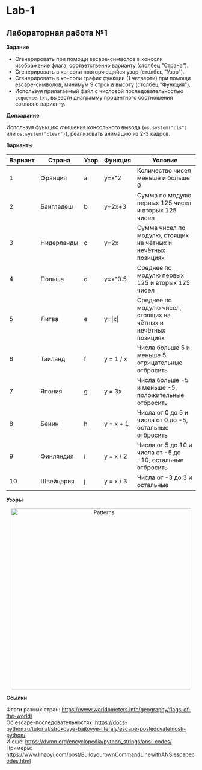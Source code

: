 # Lab-1
## Лабораторная работа №1

**Задание**

* Сгенерировать при помощи escape-символов в консоли изображение флага, соответственно варианту (столбец "Страна").
* Сгенерировать в консоли повторяющийся узор (столбец "Узор").
* Сгенерировать в консоли график функции (1 четверти) при помощи escape-символов, минимум 9 строк в высоту (столбец "Функция").
* Используя прилагаемый файл с числовой последовательностью ```sequence.txt```, вывести диаграмму процентного соотношения согласно варианту.

**Допзадание**

Используя функцию очищения консольного вывода (```os.system("cls")``` или ```os.system("clear")```), реализовать анимацию из 2-3 кадров.

**Варианты**

| Вариант | Страна | Узор | Функция | Условие |
| ------- | ------ | ---- | ------- | ------- |
| 1 | Франция | a | y=x^2 | Количество чисел меньше и больше 0 |
| 2 | Бангладеш | b | y=2x+3 | Сумма по модулю первых 125 чисел и вторых 125 чисел |
| 3 | Нидерланды | c | y=2x | Сумма чисел по модулю, стоящих на чётных и нечётных позициях |
| 4 | Польша | d | y=x^0.5 | Среднее по модулю первых 125 и вторых 125 чисел |
| 5 | Литва | e | y=\|x\| | Среднее по модулю чисел, стоящих на чётных и нечётных позициях |
| 6 | Таиланд | f | y = 1 / x | Числа больше 5 и меньше 5, отрицательные отбросить |
| 7 | Япония | g | y = 3x | Числа больше -5 и меньше -5, положительные отбросить |
| 8 | Бенин | h | y = x + 1 | Числа от 0 до 5 и числа от 0 до -5, остальные отбросить |
| 9 | Финляндия | i | y = x / 2 | Числа от 5 до 10 и числа от -5 до -10, остальные отбросить |
| 10 | Швейцария | j | y = x / 3 | Числа от -3 до 3 и остальные |

**Узоры**

<p align="center">
  <img src="lab2patterns.png" width="480" title="Patterns">
</p>

**Ссылки**

Флаги разных стран: https://www.worldometers.info/geography/flags-of-the-world/  
Об escape-последовательностях: https://docs-python.ru/tutorial/strokovye-bajtovye-literaly/escape-posledovatelnosti-python/  
И ещё: https://dvmn.org/encyclopedia/python_strings/ansi-codes/  
Примеры: https://www.lihaoyi.com/post/BuildyourownCommandLinewithANSIescapecodes.html
